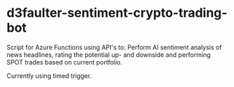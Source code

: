 # d3faulter-sentiment-crypto-trading-bot

Script for Azure Functions using API's to: Perform AI sentiment analysis of news headlines, rating the potential up- and downside and performing SPOT trades based on current portfolio.

Currently using timed trigger.
